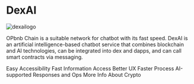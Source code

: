 # DexAI

![dexailogo](https://github.com/tahaerel/DexAI/assets/63150746/9c0fa23c-10ee-4e03-b496-19fb29ca7c31)

OPbnb Chain is a suitable network for chatbot with its fast speed.
DexAI is an artificial intelligence-based chatbot service that combines blockchain and AI technologies, can be integrated into dex and dapps, and can call smart contracts via messaging.

Easy Accessibility
Fast Information Access
Better UX
Faster Process
AI-supported Responses and Ops
More Info About Crypto

